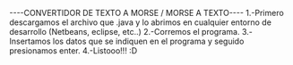 ----CONVERTIDOR DE TEXTO A MORSE / MORSE A TEXTO----
1.-Primero descargamos el archivo que .java y lo abrimos en cualquier entorno de desarrollo (Netbeans, eclipse, etc..)
2.-Corremos el programa.
3.-Insertamos los datos que se indiquen en el programa y seguido presionamos enter.
4.-Listooo!!! :D


